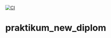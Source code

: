 [![CI](https://github.com/Peshkov-Matvei/foodgram-project-react/actions/workflows/foodgram_workflow.yml/badge.svg)](https://github.com/Peshkov-Matvei/foodgram-project-react/actions/workflows/foodgram_workflow.yml)

# praktikum_new_diplom
